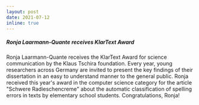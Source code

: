```yaml
---
layout: post
date: 2021-07-12
inline: true
---
```


##### Ronja Laarmann-Quante receives KlarText Award

Ronja Laarmann-Quante receives the KlarText Award for science communication by the Klaus Tschira foundation. Every year, young researchers across Germany are invited to present the key findings of their dissertation in an easy to understand manner to the general public. Ronja received this year's award in the computer science category for the article "Schwere Radieschencreme" about the automatic classification of spelling errors in texts by elementary school students. Congratulations, Ronja!